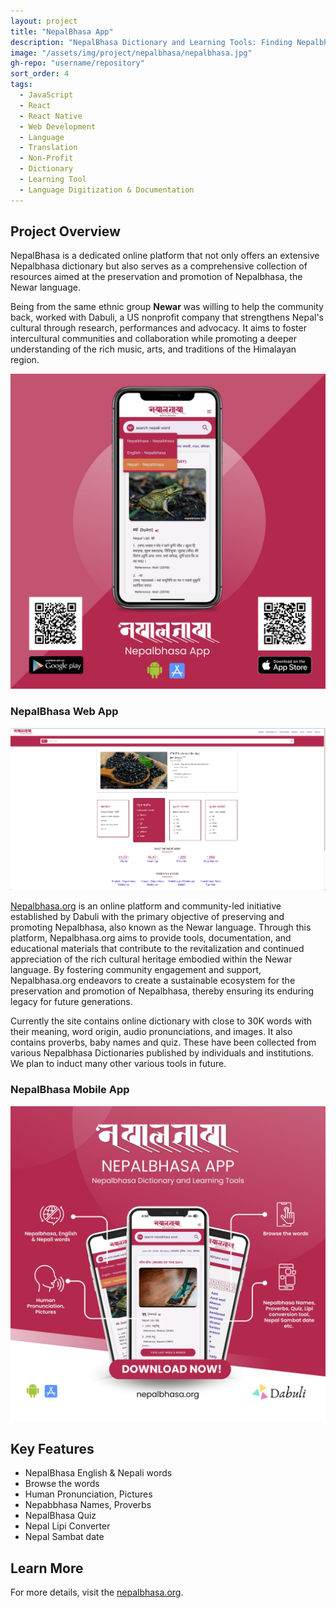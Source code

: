 ```yaml
---
layout: project
title: "NepalBhasa App"
description: "NepalBhasa Dictionary and Learning Tools: Finding Nepalbhasa word meanings in English and vice versa. Phase 1 includes 10K word meanings."
image: "/assets/img/project/nepalbhasa/nepalbhasa.jpg"
gh-repo: "username/repository"
sort_order: 4
tags:
  - JavaScript
  - React
  - React Native
  - Web Development
  - Language
  - Translation
  - Non-Profit
  - Dictionary
  - Learning Tool
  - Language Digitization & Documentation
---
```



## Project Overview

NepalBhasa is a dedicated online platform that not only offers an extensive Nepalbhasa dictionary but also serves as a comprehensive collection of resources aimed at the preservation and promotion of Nepalbhasa, the Newar language.


Being from the same ethnic group **Newar** was willing to help the community back, worked with Dabuli, a US nonprofit company that strengthens Nepal's cultural through research, performances and advocacy. It aims to foster intercultural communities and collaboration while promoting a deeper understanding of the rich music, arts, and traditions of the Himalayan region.

![Project Image](/assets/img/project/nepalbhasa/nepalbhasa-mobile.png)

### NepalBhasa Web App

![Project Image](/assets/img/project/nepalbhasa/nepalbhasa-web.png)

[Nepalbhasa.org](https://www.nepalbhasa.org/) is an online platform and community-led initiative established by Dabuli with the primary objective of preserving and promoting Nepalbhasa, also known as the Newar language. Through this platform, Nepalbhasa.org aims to provide tools, documentation, and educational materials that contribute to the revitalization and continued appreciation of the rich cultural heritage embodied within the Newar language. By fostering community engagement and support, Nepalbhasa.org endeavors to create a sustainable ecosystem for the preservation and promotion of Nepalbhasa, thereby ensuring its enduring legacy for future generations.

Currently the site contains online dictionary with close to 30K words with their meaning, word origin, audio pronunciations, and images. It also contains proverbs, baby names and quiz. These have been collected from various Nepalbhasa Dictionaries published by individuals and institutions. We plan to induct many other various tools in future.


### NepalBhasa Mobile App

![Project Image](/assets/img/project/nepalbhasa/nepalbhasa.jpg)

## Key Features
- NepalBhasa English & Nepali words
- Browse the words
- Human Pronunciation, Pictures
- Nepabbhasa Names, Proverbs
- NepalBhasa Quiz
- Nepal Lipi Converter
- Nepal Sambat date

## Learn More

For more details, visit the [nepalbhasa.org](https://www.nepalbhasa.org/).
